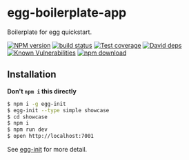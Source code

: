 # egg-boilerplate-app

Boilerplate for egg quickstart. 

[![NPM version][npm-image]][npm-url]
[![build status][travis-image]][travis-url]
[![Test coverage][codecov-image]][codecov-url]
[![David deps][david-image]][david-url]
[![Known Vulnerabilities][snyk-image]][snyk-url]
[![npm download][download-image]][download-url]

[npm-image]: https://img.shields.io/npm/v/egg-boilerplate-app.svg?style=flat-square
[npm-url]: https://npmjs.org/package/egg-boilerplate-app
[travis-image]: https://img.shields.io/travis/eggjs/egg-boilerplate-app.svg?style=flat-square
[travis-url]: https://travis-ci.org/eggjs/egg-boilerplate-app
[codecov-image]: https://img.shields.io/codecov/c/github/eggjs/egg-boilerplate-app.svg?style=flat-square
[codecov-url]: https://codecov.io/gh/eggjs/egg-boilerplate-app
[david-image]: https://img.shields.io/david/eggjs/egg-boilerplate-app.svg?style=flat-square
[david-url]: https://david-dm.org/eggjs/egg-boilerplate-app
[snyk-image]: https://snyk.io/test/npm/egg-boilerplate-app/badge.svg?style=flat-square
[snyk-url]: https://snyk.io/test/npm/egg-boilerplate-app
[download-image]: https://img.shields.io/npm/dm/egg-boilerplate-app.svg?style=flat-square
[download-url]: https://npmjs.org/package/egg-boilerplate-app

## Installation

**Don't `npm i` this directly**

```bash
$ npm i -g egg-init
$ egg-init --type simple showcase
$ cd showcase
$ npm i
$ npm run dev
$ open http://localhost:7001
```

See [egg-init](https://github.com/eggjs/egg-init) for more detail.
